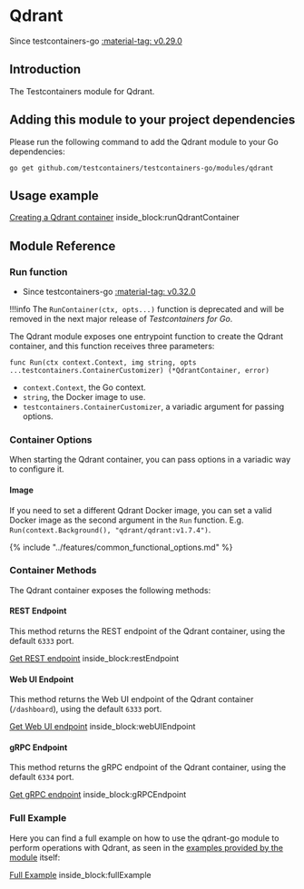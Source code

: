 # Qdrant

Since testcontainers-go <a href="https://github.com/testcontainers/testcontainers-go/releases/tag/v0.29.0"><span class="tc-version">:material-tag: v0.29.0</span></a>

## Introduction

The Testcontainers module for Qdrant.

## Adding this module to your project dependencies

Please run the following command to add the Qdrant module to your Go dependencies:

```
go get github.com/testcontainers/testcontainers-go/modules/qdrant
```

## Usage example

<!--codeinclude-->
[Creating a Qdrant container](../../modules/qdrant/examples_test.go) inside_block:runQdrantContainer
<!--/codeinclude-->

## Module Reference

### Run function

- Since testcontainers-go <a href="https://github.com/testcontainers/testcontainers-go/releases/tag/v0.32.0"><span class="tc-version">:material-tag: v0.32.0</span></a>

!!!info
    The `RunContainer(ctx, opts...)` function is deprecated and will be removed in the next major release of _Testcontainers for Go_.

The Qdrant module exposes one entrypoint function to create the Qdrant container, and this function receives three parameters:

```golang
func Run(ctx context.Context, img string, opts ...testcontainers.ContainerCustomizer) (*QdrantContainer, error)
```

- `context.Context`, the Go context.
- `string`, the Docker image to use.
- `testcontainers.ContainerCustomizer`, a variadic argument for passing options.

### Container Options

When starting the Qdrant container, you can pass options in a variadic way to configure it.

#### Image

If you need to set a different Qdrant Docker image, you can set a valid Docker image as the second argument in the `Run` function.
E.g. `Run(context.Background(), "qdrant/qdrant:v1.7.4")`.

{% include "../features/common_functional_options.md" %}

### Container Methods

The Qdrant container exposes the following methods:

#### REST Endpoint

This method returns the REST endpoint of the Qdrant container, using the default `6333` port.

<!--codeinclude-->
[Get REST endpoint](../../modules/qdrant/qdrant_test.go) inside_block:restEndpoint
<!--/codeinclude-->

#### Web UI Endpoint

This method returns the Web UI endpoint of the Qdrant container (`/dashboard`), using the default `6333` port.

<!--codeinclude-->
[Get Web UI endpoint](../../modules/qdrant/qdrant_test.go) inside_block:webUIEndpoint
<!--/codeinclude-->

#### gRPC Endpoint

This method returns the gRPC endpoint of the Qdrant container, using the default `6334` port.

<!--codeinclude-->
[Get gRPC endpoint](../../modules/qdrant/qdrant_test.go) inside_block:gRPCEndpoint
<!--/codeinclude-->

### Full Example

Here you can find a full example on how to use the qdrant-go module to perform operations with Qdrant, as seen in the [examples provided by the module](https://github.com/qdrant/go-client/blob/76db566382ed656a920fa273db1a58eec2417dcd/examples/main.go#L1) itself:

<!--codeinclude-->
[Full Example](../../modules/qdrant/examples_test.go) inside_block:fullExample
<!--/codeinclude-->